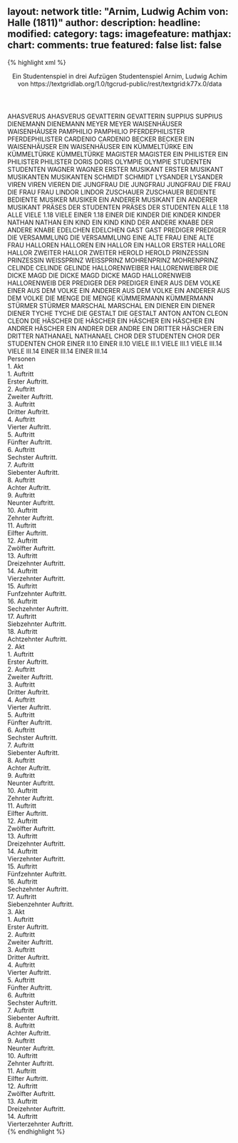 layout: network
title: "Arnim, Ludwig Achim von: Halle (1811)"
author:
description:
headline:
modified:
category:
tags:
imagefeature:
mathjax:
chart:
comments: true
featured: false
list: false
---
{% highlight xml %}
<?xml-model href="https://raw.githubusercontent.com/DLiNa/project/master/rules/lina.rnc"?><?xml-model href="https://raw.githubusercontent.com/DLiNa/project/master/rules/lina.sch"?>
<play xmlns="http://lina.digital">
  <header>
    <title>Halle</title>
    <subtitle>Ein Studentenspiel in drei Aufzügen</subtitle>
    <genretitle>Studentenspiel</genretitle>
    <author>Arnim, Ludwig Achim von</author>
    <date type="print" when="1811"/>
    <date type="premiere"/>
    <date type="written"/>
    <source>https://textgridlab.org/1.0/tgcrud-public/rest/textgrid:k77x.0/data</source>
  </header>
  <personae>
    <character>
      <name>AHASVERUS</name>
      <alias xml:id="ahasverus">
        <name>AHASVERUS</name>
      </alias>
    </character>
    <character>
      <name>GEVATTERIN</name>
      <alias xml:id="gevatterin">
        <name>GEVATTERIN</name>
      </alias>
    </character>
    <character>
      <name>SUPPIUS</name>
      <alias xml:id="suppius">
        <name>SUPPIUS</name>
      </alias>
    </character>
    <character>
      <name>DIENEMANN</name>
      <alias xml:id="dienemann">
        <name>DIENEMANN</name>
      </alias>
    </character>
    <character>
      <name>MEYER</name>
      <alias xml:id="meyer">
        <name>MEYER</name>
      </alias>
    </character>
    <character>
      <name>WAISENHÄUSER</name>
      <alias xml:id="waisenhäuser">
        <name>WAISENHÄUSER</name>
      </alias>
    </character>
    <character>
      <name>PAMPHILIO</name>
      <alias xml:id="pamphilio">
        <name>PAMPHILIO</name>
      </alias>
    </character>
    <character>
      <name>PFERDEPHILISTER</name>
      <alias xml:id="pferdephilister">
        <name>PFERDEPHILISTER</name>
      </alias>
    </character>
    <character>
      <name>CARDENIO</name>
      <alias xml:id="cardenio">
        <name>CARDENIO</name>
      </alias>
    </character>
    <character>
      <name>BECKER</name>
      <alias xml:id="becker">
        <name>BECKER</name>
      </alias>
    </character>
    <character>
      <name>EIN WAISENHÄUSER</name>
      <alias xml:id="ein_waisenhäuser">
        <name>EIN WAISENHÄUSER</name>
      </alias>
    </character>
    <character>
      <name>EIN KÜMMELTÜRKE</name>
      <alias xml:id="ein_kümmeltürke">
        <name>EIN KÜMMELTÜRKE</name>
      </alias>
      <alias xml:id="kümmeltürke">
        <name>KÜMMELTÜRKE</name>
      </alias>
    </character>
    <character>
      <name>MAGISTER</name>
      <alias xml:id="magister">
        <name>MAGISTER</name>
      </alias>
    </character>
    <character>
      <name>EIN PHILISTER</name>
      <alias xml:id="ein_philister">
        <name>EIN PHILISTER</name>
      </alias>
      <alias xml:id="philister">
        <name>PHILISTER</name>
      </alias>
    </character>
    <character>
      <name>DORIS</name>
      <alias xml:id="doris">
        <name>DORIS</name>
      </alias>
    </character>
    <character>
      <name>OLYMPIE</name>
      <alias xml:id="olympie">
        <name>OLYMPIE</name>
      </alias>
    </character>
    <character>
      <name>STUDENTEN</name>
      <alias xml:id="studenten">
        <name>STUDENTEN</name>
      </alias>
    </character>
    <character>
      <name>WAGNER</name>
      <alias xml:id="wagner">
        <name>WAGNER</name>
      </alias>
    </character>
    <character>
      <name>ERSTER MUSIKANT</name>
      <alias xml:id="erster_musikant">
        <name>ERSTER MUSIKANT</name>
      </alias>
    </character>
    <character>
      <name>MUSIKANTEN</name>
      <alias xml:id="musikanten">
        <name>MUSIKANTEN</name>
      </alias>
    </character>
    <character>
      <name>SCHMIDT</name>
      <alias xml:id="schmidt">
        <name>SCHMIDT</name>
      </alias>
    </character>
    <character>
      <name>LYSANDER</name>
      <alias xml:id="lysander">
        <name>LYSANDER</name>
      </alias>
    </character>
    <character>
      <name>VIREN</name>
      <alias xml:id="viren">
        <name>VIREN</name>
      </alias>
      <alias xml:id="vieren">
        <name>VIEREN</name>
      </alias>
    </character>
    <character>
      <name>DIE JUNGFRAU</name>
      <alias xml:id="die_jungfrau">
        <name>DIE JUNGFRAU</name>
      </alias>
      <alias xml:id="jungfrau">
        <name>JUNGFRAU</name>
      </alias>
    </character>
    <character>
      <name>DIE FRAU</name>
      <alias xml:id="die_frau">
        <name>DIE FRAU</name>
      </alias>
      <alias xml:id="frau">
        <name>FRAU</name>
      </alias>
    </character>
    <character>
      <name>LINDOR</name>
      <alias xml:id="lindor">
        <name>LINDOR</name>
      </alias>
    </character>
    <character>
      <name>ZUSCHAUER</name>
      <alias xml:id="zuschauer">
        <name>ZUSCHAUER</name>
      </alias>
    </character>
    <character>
      <name>BEDIENTE</name>
      <alias xml:id="bediente">
        <name>BEDIENTE</name>
      </alias>
    </character>
    <character>
      <name>MUSIKER</name>
      <alias xml:id="musiker">
        <name>MUSIKER</name>
      </alias>
    </character>
    <character>
      <name>EIN ANDERER MUSIKANT</name>
      <alias xml:id="ein_anderer_musikant">
        <name>EIN ANDERER MUSIKANT</name>
      </alias>
    </character>
    <character>
      <name>PRÄSES DER STUDENTEN</name>
      <alias xml:id="präses_der_studenten">
        <name>PRÄSES DER STUDENTEN</name>
      </alias>
    </character>
    <character>
      <name>ALLE 1.18</name>
      <alias xml:id="alle_1.18">
        <name>ALLE</name>
      </alias>
    </character>
    <character>
      <name>VIELE 1.18</name>
      <alias xml:id="viele_1.18">
        <name>VIELE</name>
      </alias>
    </character>
    <character>
      <name>EINER 1.18</name>
      <alias xml:id="einer_1.18">
        <name>EINER</name>
      </alias>
    </character>
    <character>
      <name>DIE KINDER</name>
      <alias xml:id="die_kinder">
        <name>DIE KINDER</name>
      </alias>
      <alias xml:id="kinder">
        <name>KINDER</name>
      </alias>
    </character>
    <character>
      <name>NATHAN</name>
      <alias xml:id="nathan">
        <name>NATHAN</name>
      </alias>
    </character>
    <character>
      <name>EIN KIND</name>
      <alias xml:id="ein_kind">
        <name>EIN KIND</name>
      </alias>
      <alias xml:id="kind">
        <name>KIND</name>
      </alias>
    </character>
    <character>
      <name>DER ANDERE KNABE</name>
      <alias xml:id="der_andere_knabe">
        <name>DER ANDERE KNABE</name>
      </alias>
    </character>
    <character>
      <name>EDELCHEN</name>
      <alias xml:id="edelchen">
        <name>EDELCHEN</name>
      </alias>
    </character>
    <character>
      <name>GAST</name>
      <alias xml:id="gast">
        <name>GAST</name>
      </alias>
    </character>
    <character>
      <name>PREDIGER</name>
      <alias xml:id="prediger">
        <name>PREDIGER</name>
      </alias>
    </character>
    <character>
      <name>DIE VERSAMMLUNG</name>
      <alias xml:id="die_versammlung">
        <name>DIE VERSAMMLUNG</name>
      </alias>
    </character>
    <character>
      <name>EINE ALTE FRAU</name>
      <alias xml:id="eine_alte_frau">
        <name>EINE ALTE FRAU</name>
      </alias>
    </character>
    <character>
      <name>HALLOREN</name>
      <alias xml:id="halloren">
        <name>HALLOREN</name>
      </alias>
    </character>
    <character>
      <name>EIN HALLOR</name>
      <alias xml:id="ein_hallor">
        <name>EIN HALLOR</name>
      </alias>
      <alias xml:id="erster">
        <name>ERSTER</name>
      </alias>
      <alias xml:id="hallore">
        <name>HALLORE</name>
      </alias>
      <alias xml:id="hallor">
        <name>HALLOR</name>
      </alias>
    </character>
    <character>
      <name>ZWEITER HALLOR</name>
      <alias xml:id="zweiter">
        <name>ZWEITER</name>
      </alias>
    </character>
    <character>
      <name>HEROLD</name>
      <alias xml:id="herold">
        <name>HEROLD</name>
      </alias>
    </character>
    <character>
      <name>PRINZESSIN</name>
      <alias xml:id="prinzessin">
        <name>PRINZESSIN</name>
      </alias>
    </character>
    <character>
      <name>WEISSPRINZ</name>
      <alias xml:id="weissprinz">
        <name>WEISSPRINZ</name>
      </alias>
    </character>
    <character>
      <name>MOHRENPRINZ</name>
      <alias xml:id="mohrenprinz">
        <name>MOHRENPRINZ</name>
      </alias>
    </character>
    <character>
      <name>CELINDE</name>
      <alias xml:id="celinde">
        <name>CELINDE</name>
      </alias>
      <alias xml:id="gelinde">
        <name>GELINDE</name>
      </alias>
    </character>
    <character>
      <name>HALLORENWEIBER</name>
      <alias xml:id="hallorenweiber">
        <name>HALLORENWEIBER</name>
      </alias>
    </character>
    <character>
      <name>DIE DICKE MAGD</name>
      <alias xml:id="die_dicke_magd">
        <name>DIE DICKE MAGD</name>
      </alias>
      <alias xml:id="dicke_magd">
        <name>DICKE MAGD</name>
      </alias>
    </character>
    <character>
      <name>HALLORENWEIB</name>
      <alias xml:id="hallorenweib">
        <name>HALLORENWEIB</name>
      </alias>
    </character>
    <character>
      <name>DER PREDIGER</name>
      <alias xml:id="der_prediger">
        <name>DER PREDIGER</name>
      </alias>
    </character>
    <character>
      <name>EINER AUS DEM VOLKE</name>
      <alias xml:id="einer_aus_dem_volke">
        <name>EINER AUS DEM VOLKE</name>
      </alias>
    </character>
    <character>
      <name>EIN ANDERER AUS DEM VOLKE</name>
      <alias xml:id="ein_anderer_aus_dem_volke">
        <name>EIN ANDERER AUS DEM VOLKE</name>
      </alias>
    </character>
    <character>
      <name>DIE MENGE</name>
      <alias xml:id="die_menge">
        <name>DIE MENGE</name>
      </alias>
    </character>
    <character>
      <name>KÜMMERMANN</name>
      <alias xml:id="kümmermann">
        <name>KÜMMERMANN</name>
      </alias>
    </character>
    <character>
      <name>STÜRMER</name>
      <alias xml:id="stürmer">
        <name>STÜRMER</name>
      </alias>
    </character>
    <character>
      <name>MARSCHAL</name>
      <alias xml:id="marschal">
        <name>MARSCHAL</name>
      </alias>
    </character>
    <character>
      <name>EIN DIENER</name>
      <alias xml:id="ein_diener">
        <name>EIN DIENER</name>
      </alias>
      <alias xml:id="diener">
        <name>DIENER</name>
      </alias>
    </character>
    <character>
      <name>TYCHE</name>
      <alias xml:id="tyche">
        <name>TYCHE</name>
      </alias>
    </character>
    <character>
      <name>DIE GESTALT</name>
      <alias xml:id="die_gestalt">
        <name>DIE GESTALT</name>
      </alias>
    </character>
    <character>
      <name>ANTON</name>
      <alias xml:id="anton">
        <name>ANTON</name>
      </alias>
    </character>
    <character>
      <name>CLEON</name>
      <alias xml:id="cleon">
        <name>CLEON</name>
      </alias>
    </character>
    <character>
      <name>DIE HÄSCHER</name>
      <alias xml:id="die_häscher">
        <name>DIE HÄSCHER</name>
      </alias>
    </character>
    <character>
      <name>EIN HÄSCHER</name>
      <alias xml:id="ein_häscher">
        <name>EIN HÄSCHER</name>
      </alias>
    </character>
    <character>
      <name>EIN ANDRER HÄSCHER</name>
      <alias xml:id="ein_andrer">
        <name>EIN ANDRER</name>
      </alias>
      <alias xml:id="der_andre">
        <name>DER ANDRE</name>
      </alias>
    </character>
    <character>
      <name>EIN DRITTER HÄSCHER</name>
      <alias xml:id="ein_dritter">
        <name>EIN DRITTER</name>
      </alias>
    </character>
    <character>
      <name>NATHANAEL</name>
      <alias xml:id="nathanael">
        <name>NATHANAEL</name>
      </alias>
    </character>
    <character>
      <name>CHOR DER STUDENTEN</name>
      <alias xml:id="chor_der_studenten">
        <name>CHOR DER STUDENTEN</name>
      </alias>
      <alias xml:id="chor">
        <name>CHOR</name>
      </alias>
    </character>
  	<character>
  		<name>EINER II.10</name>
  		<alias xml:id="einer_ii10">
  			<name>EINER II.10</name>
  		</alias>
  	</character>
  	<character>
  		<name>VIELE III.1</name>
  		<alias xml:id="viele_iii1">
  			<name>VIELE III.1</name>
  		</alias>
  	</character>
  	<character>
  		<name>VIELE III.14</name>
  		<alias xml:id="viele_iii14">
  			<name>VIELE III.14</name>
  		</alias>
  	</character>
  	<character>
  		<name>EINER III.14</name>
  		<alias xml:id="einer_iii14">
  			<name>EINER III.14</name>
  		</alias>
  	</character>
  </personae>
  <text>
    <div>
      <head>Personen</head>
    </div>
    <div>
      <head>1. Akt</head>
      <div>
        <head>1. Auftritt</head>
        <div>
          <head>Erster Auftritt.</head>
          <sp who="#ahasverus">
            <amount n="4" unit="speech_acts"/>
            <amount n="98" unit="words"/>
            <amount n="2" unit="lines"/>
            <amount n="555" unit="chars"/>
          </sp>
          <sp who="#gevatterin">
            <amount n="3" unit="speech_acts"/>
            <amount n="41" unit="words"/>
            <amount n="2" unit="lines"/>
            <amount n="226" unit="chars"/>
          </sp>
          <sp who="#suppius">
            <amount n="3" unit="speech_acts"/>
            <amount n="46" unit="words"/>
            <amount n="2" unit="lines"/>
            <amount n="294" unit="chars"/>
          </sp>
          <sp who="#dienemann">
            <amount n="5" unit="speech_acts"/>
            <amount n="137" unit="words"/>
            <amount n="3" unit="lines"/>
            <amount n="757" unit="chars"/>
          </sp>
          <sp who="#meyer">
            <amount n="3" unit="speech_acts"/>
            <amount n="62" unit="words"/>
            <amount n="2" unit="lines"/>
            <amount n="343" unit="chars"/>
          </sp>
          <sp who="#waisenhäuser">
            <amount n="1" unit="speech_acts"/>
            <amount n="24" unit="words"/>
            <amount n="132" unit="chars"/>
          </sp>
          <sp who="#pamphilio">
            <amount n="2" unit="speech_acts"/>
            <amount n="54" unit="words"/>
            <amount n="1" unit="lines"/>
            <amount n="315" unit="chars"/>
          </sp>
        </div>
      </div>
      <div>
        <head>2. Auftritt</head>
        <div>
          <head>Zweiter Auftritt.</head>
          <sp who="#pferdephilister">
            <amount n="2" unit="speech_acts"/>
            <amount n="45" unit="words"/>
            <amount n="1" unit="lines"/>
            <amount n="234" unit="chars"/>
          </sp>
          <sp who="#cardenio">
            <amount n="24" unit="speech_acts"/>
            <amount n="1416" unit="words"/>
            <amount n="29" unit="lines"/>
            <amount n="7781" unit="chars"/>
          </sp>
          <sp who="#dienemann">
            <amount n="7" unit="speech_acts"/>
            <amount n="384" unit="words"/>
            <amount n="1" unit="lines"/>
            <amount n="2059" unit="chars"/>
          </sp>
          <sp who="#meyer">
            <amount n="3" unit="speech_acts"/>
            <amount n="83" unit="words"/>
            <amount n="2" unit="lines"/>
            <amount n="413" unit="chars"/>
          </sp>
          <sp who="#gevatterin">
            <amount n="5" unit="speech_acts"/>
            <amount n="101" unit="words"/>
            <amount n="3" unit="lines"/>
            <amount n="555" unit="chars"/>
          </sp>
          <sp who="#suppius">
            <amount n="4" unit="speech_acts"/>
            <amount n="61" unit="words"/>
            <amount n="3" unit="lines"/>
            <amount n="338" unit="chars"/>
          </sp>
          <sp who="#becker">
            <amount n="2" unit="speech_acts"/>
            <amount n="44" unit="words"/>
            <amount n="1" unit="lines"/>
            <amount n="245" unit="chars"/>
          </sp>
          <sp who="#ein_waisenhäuser">
            <amount n="1" unit="speech_acts"/>
            <amount n="15" unit="words"/>
            <amount n="1" unit="lines"/>
            <amount n="85" unit="chars"/>
          </sp>
          <sp who="#waisenhäuser">
            <amount n="2" unit="speech_acts"/>
            <amount n="151" unit="words"/>
            <amount n="858" unit="chars"/>
          </sp>
          <sp who="#ein_kümmeltürke">
            <amount n="1" unit="speech_acts"/>
            <amount n="93" unit="words"/>
            <amount n="502" unit="chars"/>
          </sp>
          <sp who="#kümmeltürke">
            <amount n="2" unit="speech_acts"/>
            <amount n="52" unit="words"/>
            <amount n="276" unit="chars"/>
          </sp>
          <sp who="#magister">
            <amount n="4" unit="speech_acts"/>
            <amount n="113" unit="words"/>
            <amount n="2" unit="lines"/>
            <amount n="593" unit="chars"/>
          </sp>
          <sp who="#ein_philister">
            <amount n="1" unit="speech_acts"/>
            <amount n="16" unit="words"/>
            <amount n="1" unit="lines"/>
            <amount n="83" unit="chars"/>
          </sp>
          <sp who="#philister">
            <amount n="1" unit="speech_acts"/>
            <amount n="5" unit="words"/>
            <amount n="1" unit="lines"/>
            <amount n="24" unit="chars"/>
          </sp>
        </div>
      </div>
      <div>
        <head>3. Auftritt</head>
        <div>
          <head>Dritter Auftritt.</head>
          <sp who="#doris">
            <amount n="6" unit="speech_acts"/>
            <amount n="139" unit="words"/>
            <amount n="3" unit="lines"/>
            <amount n="713" unit="chars"/>
          </sp>
          <sp who="#olympie">
            <amount n="11" unit="speech_acts"/>
            <amount n="189" unit="words"/>
            <amount n="6" unit="lines"/>
            <amount n="1011" unit="chars"/>
          </sp>
          <sp who="#cardenio">
            <amount n="10" unit="speech_acts"/>
            <amount n="256" unit="words"/>
            <amount n="5" unit="lines"/>
            <amount n="1382" unit="chars"/>
          </sp>
          <sp who="#gevatterin">
            <amount n="1" unit="speech_acts"/>
            <amount n="34" unit="words"/>
            <amount n="165" unit="chars"/>
          </sp>
        </div>
      </div>
      <div>
        <head>4. Auftritt</head>
        <div>
          <head>Vierter Auftritt.</head>
          <sp who="#cardenio">
            <amount n="7" unit="speech_acts"/>
            <amount n="187" unit="words"/>
            <amount n="3" unit="lines"/>
            <amount n="974" unit="chars"/>
          </sp>
          <sp who="#studenten">
            <amount n="2" unit="speech_acts"/>
            <amount n="15" unit="words"/>
            <amount n="2" unit="lines"/>
            <amount n="94" unit="chars"/>
          </sp>
          <sp who="#wagner">
            <amount n="6" unit="speech_acts"/>
            <amount n="159" unit="words"/>
            <amount n="896" unit="chars"/>
          </sp>
          <sp who="#dienemann">
            <amount n="2" unit="speech_acts"/>
            <amount n="27" unit="words"/>
            <amount n="1" unit="lines"/>
            <amount n="148" unit="chars"/>
          </sp>
        </div>
      </div>
      <div>
        <head>5. Auftritt</head>
        <div>
          <head>Fünfter Auftritt.</head>
          <sp who="#gevatterin">
            <amount n="2" unit="speech_acts"/>
            <amount n="136" unit="words"/>
            <amount n="683" unit="chars"/>
          </sp>
          <sp who="#dienemann">
            <amount n="4" unit="speech_acts"/>
            <amount n="192" unit="words"/>
            <amount n="1112" unit="chars"/>
          </sp>
          <sp who="#erster_musikant">
            <amount n="7" unit="speech_acts"/>
            <amount n="238" unit="words"/>
            <amount n="3" unit="lines"/>
            <amount n="1291" unit="chars"/>
          </sp>
          <sp who="#musikanten #erster_musikant">
            <amount n="3" unit="speech_acts"/>
            <amount n="40" unit="words"/>
            <amount n="1" unit="lines"/>
            <amount n="234" unit="chars"/>
          </sp>
          <sp who="#suppius">
            <amount n="8" unit="speech_acts"/>
            <amount n="260" unit="words"/>
            <amount n="3" unit="lines"/>
            <amount n="1439" unit="chars"/>
          </sp>
          <sp who="#meyer">
            <amount n="6" unit="speech_acts"/>
            <amount n="251" unit="words"/>
            <amount n="3" unit="lines"/>
            <amount n="1518" unit="chars"/>
          </sp>
          <sp who="#schmidt">
            <amount n="2" unit="speech_acts"/>
            <amount n="75" unit="words"/>
            <amount n="1" unit="lines"/>
            <amount n="413" unit="chars"/>
          </sp>
          <sp who="#cardenio">
            <amount n="5" unit="speech_acts"/>
            <amount n="269" unit="words"/>
            <amount n="1" unit="lines"/>
            <amount n="1469" unit="chars"/>
          </sp>
          <sp who="#becker">
            <amount n="2" unit="speech_acts"/>
            <amount n="143" unit="words"/>
            <amount n="748" unit="chars"/>
          </sp>
          <sp who="#pamphilio">
            <amount n="1" unit="speech_acts"/>
            <amount n="18" unit="words"/>
            <amount n="1" unit="lines"/>
            <amount n="99" unit="chars"/>
          </sp>
        </div>
      </div>
      <div>
        <head>6. Auftritt</head>
        <div>
          <head>Sechster Auftritt.</head>
          <sp who="#doris">
            <amount n="12" unit="speech_acts"/>
            <amount n="174" unit="words"/>
            <amount n="9" unit="lines"/>
            <amount n="888" unit="chars"/>
          </sp>
          <sp who="#gevatterin">
            <amount n="3" unit="speech_acts"/>
            <amount n="101" unit="words"/>
            <amount n="535" unit="chars"/>
          </sp>
          <sp who="#lysander">
            <amount n="10" unit="speech_acts"/>
            <amount n="243" unit="words"/>
            <amount n="6" unit="lines"/>
            <amount n="1295" unit="chars"/>
          </sp>
        </div>
      </div>
      <div>
        <head>7. Auftritt</head>
        <div>
          <head>Siebenter Auftritt.</head>
          <sp who="#viren">
            <amount n="9" unit="speech_acts"/>
            <amount n="511" unit="words"/>
            <amount n="2" unit="lines"/>
            <amount n="2798" unit="chars"/>
          </sp>
          <sp who="#olympie">
            <amount n="10" unit="speech_acts"/>
            <amount n="886" unit="words"/>
            <amount n="19" unit="lines"/>
            <amount n="4736" unit="chars"/>
          </sp>
          <sp who="#vieren">
            <amount n="1" unit="speech_acts"/>
            <amount n="41" unit="words"/>
            <amount n="225" unit="chars"/>
          </sp>
        </div>
      </div>
      <div>
        <head>8. Auftritt</head>
        <div>
          <head>Achter Auftritt.</head>
          <sp who="#doris">
            <amount n="3" unit="speech_acts"/>
            <amount n="29" unit="words"/>
            <amount n="3" unit="lines"/>
            <amount n="137" unit="chars"/>
          </sp>
          <sp who="#lysander">
            <amount n="3" unit="speech_acts"/>
            <amount n="28" unit="words"/>
            <amount n="3" unit="lines"/>
            <amount n="152" unit="chars"/>
          </sp>
        </div>
      </div>
      <div>
        <head>9. Auftritt</head>
        <div>
          <head>Neunter Auftritt.</head>
          <sp who="#olympie">
            <amount n="5" unit="speech_acts"/>
            <amount n="232" unit="words"/>
            <amount n="38" unit="lines"/>
            <amount n="1252" unit="chars"/>
          </sp>
          <sp who="#erster_musikant">
            <amount n="2" unit="speech_acts"/>
            <amount n="27" unit="words"/>
            <amount n="2" unit="lines"/>
            <amount n="138" unit="chars"/>
          </sp>
          <sp who="#pamphilio">
            <amount n="6" unit="speech_acts"/>
            <amount n="230" unit="words"/>
            <amount n="3" unit="lines"/>
            <amount n="1261" unit="chars"/>
          </sp>
          <sp who="#cardenio">
            <amount n="6" unit="speech_acts"/>
            <amount n="391" unit="words"/>
            <amount n="19" unit="lines"/>
            <amount n="2199" unit="chars"/>
          </sp>
          <sp who="#die_jungfrau">
            <amount n="1" unit="speech_acts"/>
            <amount n="64" unit="words"/>
            <amount n="12" unit="lines"/>
            <amount n="342" unit="chars"/>
          </sp>
          <sp who="#die_frau">
            <amount n="1" unit="speech_acts"/>
            <amount n="68" unit="words"/>
            <amount n="12" unit="lines"/>
            <amount n="372" unit="chars"/>
          </sp>
          <sp who="#jungfrau">
            <amount n="9" unit="speech_acts"/>
            <amount n="157" unit="words"/>
            <amount n="27" unit="lines"/>
            <amount n="800" unit="chars"/>
          </sp>
          <sp who="#frau">
            <amount n="8" unit="speech_acts"/>
            <amount n="237" unit="words"/>
            <amount n="40" unit="lines"/>
            <amount n="1200" unit="chars"/>
          </sp>
          <sp who="#jungfrau #frau">
            <amount n="2" unit="speech_acts"/>
            <amount n="41" unit="words"/>
            <amount n="8" unit="lines"/>
            <amount n="222" unit="chars"/>
          </sp>
          <sp who="#lindor">
            <amount n="6" unit="speech_acts"/>
            <amount n="152" unit="words"/>
            <amount n="27" unit="lines"/>
            <amount n="780" unit="chars"/>
          </sp>
          <sp who="#zuschauer">
            <amount n="1" unit="speech_acts"/>
            <amount n="72" unit="words"/>
            <amount n="409" unit="chars"/>
          </sp>
        </div>
      </div>
      <div>
        <head>10. Auftritt</head>
        <div>
          <head>Zehnter Auftritt.</head>
          <sp who="#doris">
            <amount n="7" unit="speech_acts"/>
            <amount n="223" unit="words"/>
            <amount n="1" unit="lines"/>
            <amount n="1217" unit="chars"/>
          </sp>
          <sp who="#lysander">
            <amount n="6" unit="speech_acts"/>
            <amount n="128" unit="words"/>
            <amount n="4" unit="lines"/>
            <amount n="682" unit="chars"/>
          </sp>
        </div>
      </div>
      <div>
        <head>11. Auftritt</head>
        <div>
          <head>Eilfter Auftritt.</head>
          <sp who="#lysander">
            <amount n="2" unit="speech_acts"/>
            <amount n="443" unit="words"/>
            <amount n="2404" unit="chars"/>
          </sp>
          <sp who="#olympie">
            <amount n="1" unit="speech_acts"/>
            <amount n="8" unit="words"/>
            <amount n="1" unit="lines"/>
            <amount n="43" unit="chars"/>
          </sp>
        </div>
      </div>
      <div>
        <head>12. Auftritt</head>
        <div>
          <head>Zwölfter Auftritt.</head>
          <sp who="#doris">
            <amount n="7" unit="speech_acts"/>
            <amount n="101" unit="words"/>
            <amount n="4" unit="lines"/>
            <amount n="538" unit="chars"/>
          </sp>
          <sp who="#olympie">
            <amount n="6" unit="speech_acts"/>
            <amount n="173" unit="words"/>
            <amount n="3" unit="lines"/>
            <amount n="921" unit="chars"/>
          </sp>
        </div>
      </div>
      <div>
        <head>13. Auftritt</head>
        <div>
          <head>Dreizehnter Auftritt.</head>
          <sp who="#olympie">
            <amount n="2" unit="speech_acts"/>
            <amount n="412" unit="words"/>
            <amount n="1" unit="lines"/>
            <amount n="2149" unit="chars"/>
          </sp>
          <sp who="#lysander">
            <amount n="1" unit="speech_acts"/>
            <amount n="1" unit="words"/>
            <amount n="1" unit="lines"/>
            <amount n="9" unit="chars"/>
          </sp>
        </div>
      </div>
      <div>
        <head>14. Auftritt</head>
        <div>
          <head>Vierzehnter Auftritt.</head>
          <sp who="#cardenio">
            <amount n="1" unit="speech_acts"/>
            <amount n="160" unit="words"/>
            <amount n="813" unit="chars"/>
          </sp>
        </div>
      </div>
      <div>
        <head>15. Auftritt</head>
        <div>
          <head>Funfzehnter Auftritt.</head>
          <sp who="#doris">
            <amount n="3" unit="speech_acts"/>
            <amount n="146" unit="words"/>
            <amount n="1" unit="lines"/>
            <amount n="735" unit="chars"/>
          </sp>
          <sp who="#cardenio">
            <amount n="7" unit="speech_acts"/>
            <amount n="185" unit="words"/>
            <amount n="2" unit="lines"/>
            <amount n="976" unit="chars"/>
          </sp>
          <sp who="#viren">
            <amount n="8" unit="speech_acts"/>
            <amount n="168" unit="words"/>
            <amount n="6" unit="lines"/>
            <amount n="963" unit="chars"/>
          </sp>
          <sp who="#olympie">
            <amount n="4" unit="speech_acts"/>
            <amount n="85" unit="words"/>
            <amount n="3" unit="lines"/>
            <amount n="467" unit="chars"/>
          </sp>
          <sp who="#bediente">
            <amount n="1" unit="speech_acts"/>
            <amount n="6" unit="words"/>
            <amount n="1" unit="lines"/>
            <amount n="30" unit="chars"/>
          </sp>
          <sp who="#pamphilio">
            <amount n="4" unit="speech_acts"/>
            <amount n="55" unit="words"/>
            <amount n="3" unit="lines"/>
            <amount n="316" unit="chars"/>
          </sp>
          <sp who="#musiker">
            <amount n="1" unit="speech_acts"/>
            <amount n="13" unit="words"/>
            <amount n="1" unit="lines"/>
            <amount n="67" unit="chars"/>
          </sp>
          <sp who="#erster_musikant">
            <amount n="4" unit="speech_acts"/>
            <amount n="164" unit="words"/>
            <amount n="834" unit="chars"/>
          </sp>
          <sp who="#ein_anderer_musikant">
            <amount n="1" unit="speech_acts"/>
            <amount n="46" unit="words"/>
            <amount n="236" unit="chars"/>
          </sp>
        </div>
      </div>
      <div>
        <head>16. Auftritt</head>
        <div>
          <head>Sechzehnter Auftritt.</head>
          <sp who="#cardenio">
            <amount n="5" unit="speech_acts"/>
            <amount n="208" unit="words"/>
            <amount n="1" unit="lines"/>
            <amount n="1100" unit="chars"/>
          </sp>
          <sp who="#viren">
            <amount n="4" unit="speech_acts"/>
            <amount n="134" unit="words"/>
            <amount n="1" unit="lines"/>
            <amount n="741" unit="chars"/>
          </sp>
          <sp who="#olympie">
            <amount n="3" unit="speech_acts"/>
            <amount n="79" unit="words"/>
            <amount n="2" unit="lines"/>
            <amount n="433" unit="chars"/>
          </sp>
        </div>
      </div>
      <div>
        <head>17. Auftritt</head>
        <div>
          <head>Siebzehnter Auftritt.</head>
          <sp who="#doris">
            <amount n="3" unit="speech_acts"/>
            <amount n="40" unit="words"/>
            <amount n="2" unit="lines"/>
            <amount n="207" unit="chars"/>
          </sp>
          <sp who="#viren">
            <amount n="3" unit="speech_acts"/>
            <amount n="66" unit="words"/>
            <amount n="2" unit="lines"/>
            <amount n="381" unit="chars"/>
          </sp>
          <sp who="#olympie">
            <amount n="2" unit="speech_acts"/>
            <amount n="73" unit="words"/>
            <amount n="377" unit="chars"/>
          </sp>
        </div>
      </div>
      <div>
        <head>18. Auftritt</head>
        <div>
          <head>Achtzehnter Auftritt.</head>
          <sp who="#präses_der_studenten">
            <amount n="1" unit="speech_acts"/>
            <amount n="30" unit="words"/>
            <amount n="6" unit="lines"/>
            <amount n="145" unit="chars"/>
          </sp>
          <sp who="#alle_1.18">
            <amount n="1" unit="speech_acts"/>
            <amount n="20" unit="words"/>
            <amount n="3" unit="lines"/>
            <amount n="93" unit="chars"/>
          </sp>
          <sp who="#cardenio">
            <amount n="3" unit="speech_acts"/>
            <amount n="70" unit="words"/>
            <amount n="10" unit="lines"/>
            <amount n="369" unit="chars"/>
          </sp>
          <sp who="#viele_1.18">
            <amount n="5" unit="speech_acts"/>
            <amount n="49" unit="words"/>
            <amount n="5" unit="lines"/>
            <amount n="253" unit="chars"/>
          </sp>
          <sp who="#becker">
            <amount n="2" unit="speech_acts"/>
            <amount n="64" unit="words"/>
            <amount n="349" unit="chars"/>
          </sp>
          <sp who="#suppius">
            <amount n="4" unit="speech_acts"/>
            <amount n="51" unit="words"/>
            <amount n="2" unit="lines"/>
            <amount n="261" unit="chars"/>
          </sp>
          <sp who="#dienemann">
            <amount n="1" unit="speech_acts"/>
            <amount n="9" unit="words"/>
            <amount n="1" unit="lines"/>
            <amount n="55" unit="chars"/>
          </sp>
          <sp who="#waisenhäuser">
            <amount n="1" unit="speech_acts"/>
            <amount n="17" unit="words"/>
            <amount n="1" unit="lines"/>
            <amount n="94" unit="chars"/>
          </sp>
          <sp who="#einer_1.18">
            <amount n="1" unit="speech_acts"/>
            <amount n="7" unit="words"/>
            <amount n="1" unit="lines"/>
            <amount n="25" unit="chars"/>
          </sp>
          <sp who="#ahasverus">
            <amount n="2" unit="speech_acts"/>
            <amount n="31" unit="words"/>
            <amount n="2" unit="lines"/>
            <amount n="165" unit="chars"/>
          </sp>
        </div>
      </div>
    </div>
    <div>
      <head>2. Akt</head>
      <div>
        <head>1. Auftritt</head>
        <div>
          <head>Erster Auftritt.</head>
          <sp who="#doris">
            <amount n="1" unit="speech_acts"/>
            <amount n="295" unit="words"/>
            <amount n="6" unit="lines"/>
            <amount n="1495" unit="chars"/>
          </sp>
        </div>
      </div>
      <div>
        <head>2. Auftritt</head>
        <div>
          <head>Zweiter Auftritt.</head>
          <sp who="#viren">
            <amount n="5" unit="speech_acts"/>
            <amount n="393" unit="words"/>
            <amount n="1" unit="lines"/>
            <amount n="2072" unit="chars"/>
          </sp>
          <sp who="#doris">
            <amount n="4" unit="speech_acts"/>
            <amount n="46" unit="words"/>
            <amount n="4" unit="lines"/>
            <amount n="215" unit="chars"/>
          </sp>
        </div>
      </div>
      <div>
        <head>3. Auftritt</head>
        <div>
          <head>Dritter Auftritt.</head>
          <sp who="#viren">
            <amount n="16" unit="speech_acts"/>
            <amount n="923" unit="words"/>
            <amount n="30" unit="lines"/>
            <amount n="4917" unit="chars"/>
          </sp>
          <sp who="#olympie">
            <amount n="15" unit="speech_acts"/>
            <amount n="516" unit="words"/>
            <amount n="10" unit="lines"/>
            <amount n="2785" unit="chars"/>
          </sp>
        </div>
      </div>
      <div>
        <head>4. Auftritt</head>
        <div>
          <head>Vierter Auftritt.</head>
          <sp who="#lysander">
            <amount n="19" unit="speech_acts"/>
            <amount n="893" unit="words"/>
            <amount n="4" unit="lines"/>
            <amount n="4919" unit="chars"/>
          </sp>
          <sp who="#olympie">
            <amount n="18" unit="speech_acts"/>
            <amount n="558" unit="words"/>
            <amount n="9" unit="lines"/>
            <amount n="3049" unit="chars"/>
          </sp>
          <sp who="#viren">
            <amount n="17" unit="speech_acts"/>
            <amount n="466" unit="words"/>
            <amount n="6" unit="lines"/>
            <amount n="2545" unit="chars"/>
          </sp>
        </div>
      </div>
      <div>
        <head>5. Auftritt</head>
        <div>
          <head>Fünfter Auftritt.</head>
          <sp who="#die_kinder">
            <amount n="2" unit="speech_acts"/>
            <amount n="39" unit="words"/>
            <amount n="1" unit="lines"/>
            <amount n="209" unit="chars"/>
          </sp>
          <sp who="#nathan">
            <amount n="5" unit="speech_acts"/>
            <amount n="94" unit="words"/>
            <amount n="3" unit="lines"/>
            <amount n="558" unit="chars"/>
          </sp>
          <sp who="#ein_kind">
            <amount n="1" unit="speech_acts"/>
            <amount n="3" unit="words"/>
            <amount n="1" unit="lines"/>
            <amount n="24" unit="chars"/>
          </sp>
          <sp who="#der_andere_knabe">
            <amount n="1" unit="speech_acts"/>
            <amount n="16" unit="words"/>
            <amount n="1" unit="lines"/>
            <amount n="99" unit="chars"/>
          </sp>
          <sp who="#der_andere_knabe">
            <amount n="1" unit="speech_acts"/>
            <amount n="14" unit="words"/>
            <amount n="1" unit="lines"/>
            <amount n="75" unit="chars"/>
          </sp>
        </div>
      </div>
      <div>
        <head>6. Auftritt</head>
        <div>
          <head>Sechster Auftritt.</head>
          <sp who="#lysander">
            <amount n="9" unit="speech_acts"/>
            <amount n="184" unit="words"/>
            <amount n="5" unit="lines"/>
            <amount n="965" unit="chars"/>
          </sp>
          <sp who="#nathan">
            <amount n="9" unit="speech_acts"/>
            <amount n="1085" unit="words"/>
            <amount n="2" unit="lines"/>
            <amount n="5727" unit="chars"/>
          </sp>
        </div>
      </div>
      <div>
        <head>7. Auftritt</head>
        <div>
          <head>Siebenter Auftritt.</head>
          <sp who="#pamphilio">
            <amount n="8" unit="speech_acts"/>
            <amount n="196" unit="words"/>
            <amount n="5" unit="lines"/>
            <amount n="1040" unit="chars"/>
          </sp>
          <sp who="#nathan">
            <amount n="8" unit="speech_acts"/>
            <amount n="316" unit="words"/>
            <amount n="3" unit="lines"/>
            <amount n="1729" unit="chars"/>
          </sp>
        </div>
      </div>
      <div>
        <head>8. Auftritt</head>
        <div>
          <head>Achter Auftritt.</head>
          <sp who="#cardenio">
            <amount n="5" unit="speech_acts"/>
            <amount n="580" unit="words"/>
            <amount n="1" unit="lines"/>
            <amount n="3223" unit="chars"/>
          </sp>
          <sp who="#nathan">
            <amount n="5" unit="speech_acts"/>
            <amount n="120" unit="words"/>
            <amount n="2" unit="lines"/>
            <amount n="608" unit="chars"/>
          </sp>
        </div>
      </div>
      <div>
        <head>9. Auftritt</head>
        <div>
          <head>Neunter Auftritt.</head>
          <sp who="#edelchen">
            <amount n="15" unit="speech_acts"/>
            <amount n="265" unit="words"/>
            <amount n="9" unit="lines"/>
            <amount n="1431" unit="chars"/>
          </sp>
          <sp who="#nathan">
            <amount n="12" unit="speech_acts"/>
            <amount n="234" unit="words"/>
            <amount n="6" unit="lines"/>
            <amount n="1290" unit="chars"/>
          </sp>
          <sp who="#lysander">
            <amount n="8" unit="speech_acts"/>
            <amount n="143" unit="words"/>
            <amount n="6" unit="lines"/>
            <amount n="815" unit="chars"/>
          </sp>
          <sp who="#ahasverus">
            <amount n="2" unit="speech_acts"/>
            <amount n="211" unit="words"/>
            <amount n="1201" unit="chars"/>
          </sp>
          <sp who="#kind">
            <amount n="1" unit="speech_acts"/>
            <amount n="7" unit="words"/>
            <amount n="1" unit="lines"/>
            <amount n="38" unit="chars"/>
          </sp>
          <sp who="#kinder">
            <amount n="3" unit="speech_acts"/>
            <amount n="7" unit="words"/>
            <amount n="3" unit="lines"/>
            <amount n="40" unit="chars"/>
          </sp>
        </div>
      </div>
      <div>
        <head>10. Auftritt</head>
        <div>
          <head>Zehnter Auftritt.</head>
          <sp who="#cardenio">
            <amount n="18" unit="speech_acts"/>
            <amount n="716" unit="words"/>
            <amount n="6" unit="lines"/>
            <amount n="3950" unit="chars"/>
          </sp>
          <sp who="#gast">
            <amount n="3" unit="speech_acts"/>
            <amount n="21" unit="words"/>
            <amount n="3" unit="lines"/>
            <amount n="121" unit="chars"/>
          </sp>
          <sp who="#pamphilio">
            <amount n="10" unit="speech_acts"/>
            <amount n="170" unit="words"/>
            <amount n="7" unit="lines"/>
            <amount n="976" unit="chars"/>
          </sp>
          <sp who="#einer_ii10">
            <amount n="1" unit="speech_acts"/>
            <amount n="13" unit="words"/>
            <amount n="1" unit="lines"/>
            <amount n="80" unit="chars"/>
          </sp>
          <sp who="#ahasverus">
            <amount n="7" unit="speech_acts"/>
            <amount n="148" unit="words"/>
            <amount n="4" unit="lines"/>
            <amount n="849" unit="chars"/>
          </sp>
          <sp who="#die_häscher #ein_häscher #ein_andrer #ein_dritter">
            <amount n="2" unit="speech_acts"/>
            <amount n="51" unit="words"/>
            <amount n="1" unit="lines"/>
            <amount n="307" unit="chars"/>
          </sp>
          <sp who="#gevatterin">
            <amount n="3" unit="speech_acts"/>
            <amount n="21" unit="words"/>
            <amount n="3" unit="lines"/>
            <amount n="120" unit="chars"/>
          </sp>
        </div>
      </div>
      <div>
        <head>11. Auftritt</head>
        <div>
          <head>Eilfter Auftritt.</head>
          <sp who="#prediger">
            <amount n="11" unit="speech_acts"/>
            <amount n="288" unit="words"/>
            <amount n="7" unit="lines"/>
            <amount n="1629" unit="chars"/>
          </sp>
          <sp who="#lysander">
            <amount n="8" unit="speech_acts"/>
            <amount n="245" unit="words"/>
            <amount n="4" unit="lines"/>
            <amount n="1330" unit="chars"/>
          </sp>
          <sp who="#olympie">
            <amount n="10" unit="speech_acts"/>
            <amount n="307" unit="words"/>
            <amount n="3" unit="lines"/>
            <amount n="1662" unit="chars"/>
          </sp>
          <sp who="#die_versammlung">
            <amount n="1" unit="speech_acts"/>
            <amount n="49" unit="words"/>
            <amount n="10" unit="lines"/>
            <amount n="270" unit="chars"/>
          </sp>
          <sp who="#eine_alte_frau">
            <amount n="3" unit="speech_acts"/>
            <amount n="66" unit="words"/>
            <amount n="1" unit="lines"/>
            <amount n="372" unit="chars"/>
          </sp>
          <sp who="#halloren">
            <amount n="1" unit="speech_acts"/>
            <amount n="55" unit="words"/>
            <amount n="10" unit="lines"/>
            <amount n="283" unit="chars"/>
          </sp>
          <sp who="#ein_hallor">
            <amount n="1" unit="speech_acts"/>
            <amount n="27" unit="words"/>
            <amount n="129" unit="chars"/>
          </sp>
          <sp who="#hallore">
            <amount n="1" unit="speech_acts"/>
            <amount n="6" unit="words"/>
            <amount n="1" unit="lines"/>
            <amount n="27" unit="chars"/>
          </sp>
          <sp who="#hallor">
            <amount n="1" unit="speech_acts"/>
            <amount n="7" unit="words"/>
            <amount n="1" unit="lines"/>
            <amount n="31" unit="chars"/>
          </sp>
          <sp who="#viren">
            <amount n="4" unit="speech_acts"/>
            <amount n="174" unit="words"/>
            <amount n="1015" unit="chars"/>
          </sp>
        </div>
      </div>
      <div>
        <head>12. Auftritt</head>
        <div>
          <head>Zwölfter Auftritt.</head>
          <sp who="#herold">
            <amount n="2" unit="speech_acts"/>
            <amount n="50" unit="words"/>
            <amount n="10" unit="lines"/>
            <amount n="284" unit="chars"/>
          </sp>
          <sp who="#olympie">
            <amount n="4" unit="speech_acts"/>
            <amount n="165" unit="words"/>
            <amount n="1" unit="lines"/>
            <amount n="908" unit="chars"/>
          </sp>
          <sp who="#viren">
            <amount n="2" unit="speech_acts"/>
            <amount n="86" unit="words"/>
            <amount n="6" unit="lines"/>
            <amount n="417" unit="chars"/>
          </sp>
          <sp who="#pamphilio">
            <amount n="2" unit="speech_acts"/>
            <amount n="28" unit="words"/>
            <amount n="2" unit="lines"/>
            <amount n="132" unit="chars"/>
          </sp>
          <sp who="#cardenio">
            <amount n="1" unit="speech_acts"/>
            <amount n="34" unit="words"/>
            <amount n="210" unit="chars"/>
          </sp>
          <sp who="#prinzessin">
            <amount n="14" unit="speech_acts"/>
            <amount n="371" unit="words"/>
            <amount n="63" unit="lines"/>
            <amount n="1938" unit="chars"/>
          </sp>
          <sp who="#weissprinz">
            <amount n="12" unit="speech_acts"/>
            <amount n="151" unit="words"/>
            <amount n="25" unit="lines"/>
            <amount n="786" unit="chars"/>
          </sp>
          <sp who="#mohrenprinz">
            <amount n="17" unit="speech_acts"/>
            <amount n="457" unit="words"/>
            <amount n="79" unit="lines"/>
            <amount n="2373" unit="chars"/>
          </sp>
          <sp who="#weissprinz #mohrenprinz">
            <amount n="1" unit="speech_acts"/>
            <amount n="10" unit="words"/>
            <amount n="2" unit="lines"/>
            <amount n="60" unit="chars"/>
          </sp>
          <sp who="#weissprinz #prinzessin">
            <amount n="2" unit="speech_acts"/>
            <amount n="67" unit="words"/>
            <amount n="13" unit="lines"/>
            <amount n="365" unit="chars"/>
          </sp>
          <sp who="#lysander">
            <amount n="2" unit="speech_acts"/>
            <amount n="130" unit="words"/>
            <amount n="746" unit="chars"/>
          </sp>
        </div>
      </div>
      <div>
        <head>13. Auftritt</head>
        <div>
          <head>Dreizehnter Auftritt.</head>
          <sp who="#viren">
            <amount n="6" unit="speech_acts"/>
            <amount n="336" unit="words"/>
            <amount n="32" unit="lines"/>
            <amount n="1816" unit="chars"/>
          </sp>
          <sp who="#celinde">
            <amount n="3" unit="speech_acts"/>
            <amount n="131" unit="words"/>
            <amount n="30" unit="lines"/>
            <amount n="655" unit="chars"/>
          </sp>
          <sp who="#hallorenweiber">
            <amount n="5" unit="speech_acts"/>
            <amount n="82" unit="words"/>
            <amount n="12" unit="lines"/>
            <amount n="416" unit="chars"/>
          </sp>
          <sp who="#die_dicke_magd">
            <amount n="1" unit="speech_acts"/>
            <amount n="19" unit="words"/>
            <amount n="4" unit="lines"/>
            <amount n="116" unit="chars"/>
          </sp>
        </div>
      </div>
      <div>
        <head>14. Auftritt</head>
        <div>
          <head>Vierzehnter Auftritt.</head>
          <sp who="#cardenio">
            <amount n="8" unit="speech_acts"/>
            <amount n="258" unit="words"/>
            <amount n="3" unit="lines"/>
            <amount n="1457" unit="chars"/>
          </sp>
          <sp who="#dicke_magd">
            <amount n="1" unit="speech_acts"/>
            <amount n="12" unit="words"/>
            <amount n="1" unit="lines"/>
            <amount n="57" unit="chars"/>
          </sp>
          <sp who="#celinde">
            <amount n="4" unit="speech_acts"/>
            <amount n="94" unit="words"/>
            <amount n="1" unit="lines"/>
            <amount n="492" unit="chars"/>
          </sp>
          <sp who="#viren">
            <amount n="2" unit="speech_acts"/>
            <amount n="44" unit="words"/>
            <amount n="1" unit="lines"/>
            <amount n="229" unit="chars"/>
          </sp>
          <sp who="#hallorenweib">
            <amount n="2" unit="speech_acts"/>
            <amount n="29" unit="words"/>
            <amount n="1" unit="lines"/>
            <amount n="164" unit="chars"/>
          </sp>
          <sp who="#ahasverus">
            <amount n="1" unit="speech_acts"/>
            <amount n="30" unit="words"/>
            <amount n="176" unit="chars"/>
          </sp>
        </div>
      </div>
      <div>
        <head>15. Auftritt</head>
        <div>
          <head>Fünfzehnter Auftritt.</head>
          <sp who="#celinde">
            <amount n="18" unit="speech_acts"/>
            <amount n="571" unit="words"/>
            <amount n="5" unit="lines"/>
            <amount n="2999" unit="chars"/>
          </sp>
          <sp who="#cardenio">
            <amount n="18" unit="speech_acts"/>
            <amount n="464" unit="words"/>
            <amount n="7" unit="lines"/>
            <amount n="2545" unit="chars"/>
          </sp>
        </div>
      </div>
      <div>
        <head>16. Auftritt</head>
        <div>
          <head>Sechzehnter Auftritt.</head>
          <sp who="#der_prediger">
            <amount n="1" unit="speech_acts"/>
            <amount n="123" unit="words"/>
            <amount n="701" unit="chars"/>
          </sp>
          <sp who="#celinde">
            <amount n="9" unit="speech_acts"/>
            <amount n="180" unit="words"/>
            <amount n="4" unit="lines"/>
            <amount n="978" unit="chars"/>
          </sp>
          <sp who="#cardenio">
            <amount n="9" unit="speech_acts"/>
            <amount n="339" unit="words"/>
            <amount n="2" unit="lines"/>
            <amount n="1852" unit="chars"/>
          </sp>
          <sp who="#prediger">
            <amount n="11" unit="speech_acts"/>
            <amount n="456" unit="words"/>
            <amount n="3" unit="lines"/>
            <amount n="2415" unit="chars"/>
          </sp>
        </div>
      </div>
      <div>
        <head>17. Auftritt</head>
        <div>
          <head>Siebenzehnter Auftritt.</head>
          <sp who="#celinde">
            <amount n="2" unit="speech_acts"/>
            <amount n="336" unit="words"/>
            <amount n="1712" unit="chars"/>
          </sp>
          <sp who="#cardenio">
            <amount n="1" unit="speech_acts"/>
            <amount n="2" unit="words"/>
            <amount n="1" unit="lines"/>
            <amount n="13" unit="chars"/>
          </sp>
        </div>
      </div>
    </div>
    <div>
      <head>3. Akt</head>
      <div>
        <head>1. Auftritt</head>
        <div>
          <head>Erster Auftritt.</head>
          <sp who="#halloren #ein_hallor #zweiter">
            <amount n="2" unit="speech_acts"/>
            <amount n="265" unit="words"/>
            <amount n="48" unit="lines"/>
            <amount n="1442" unit="chars"/>
          </sp>
          <sp who="#einer_aus_dem_volke">
            <amount n="1" unit="speech_acts"/>
            <amount n="4" unit="words"/>
            <amount n="1" unit="lines"/>
            <amount n="23" unit="chars"/>
          </sp>
          <sp who="#ein_anderer_aus_dem_volke">
            <amount n="1" unit="speech_acts"/>
            <amount n="19" unit="words"/>
            <amount n="1" unit="lines"/>
            <amount n="87" unit="chars"/>
          </sp>
          <sp who="#cardenio">
            <amount n="24" unit="speech_acts"/>
            <amount n="883" unit="words"/>
            <amount n="11" unit="lines"/>
            <amount n="4717" unit="chars"/>
          </sp>
          <sp who="#pamphilio">
            <amount n="3" unit="speech_acts"/>
            <amount n="38" unit="words"/>
            <amount n="2" unit="lines"/>
            <amount n="217" unit="chars"/>
          </sp>
          <sp who="#celinde">
            <amount n="12" unit="speech_acts"/>
            <amount n="621" unit="words"/>
            <amount n="5" unit="lines"/>
            <amount n="3233" unit="chars"/>
          </sp>
          <sp who="#doris">
            <amount n="16" unit="speech_acts"/>
            <amount n="641" unit="words"/>
            <amount n="8" unit="lines"/>
            <amount n="3262" unit="chars"/>
          </sp>
          <sp who="#die_menge">
            <amount n="1" unit="speech_acts"/>
            <amount n="8" unit="words"/>
            <amount n="1" unit="lines"/>
            <amount n="28" unit="chars"/>
          </sp>
          <sp who="#ein_hallor">
            <amount n="1" unit="speech_acts"/>
            <amount n="4" unit="words"/>
            <amount n="1" unit="lines"/>
            <amount n="25" unit="chars"/>
          </sp>
          <sp who="#zweiter">
            <amount n="1" unit="speech_acts"/>
            <amount n="22" unit="words"/>
            <amount n="107" unit="chars"/>
          </sp>
          <sp who="#erster">
            <amount n="1" unit="speech_acts"/>
            <amount n="21" unit="words"/>
            <amount n="120" unit="chars"/>
          </sp>
          <sp who="#olympie">
            <amount n="4" unit="speech_acts"/>
            <amount n="43" unit="words"/>
            <amount n="4" unit="lines"/>
            <amount n="233" unit="chars"/>
          </sp>
          <sp who="#lysander">
            <amount n="3" unit="speech_acts"/>
            <amount n="40" unit="words"/>
            <amount n="3" unit="lines"/>
            <amount n="227" unit="chars"/>
          </sp>
          <sp who="#viele_iii1">
            <amount n="1" unit="speech_acts"/>
            <amount n="16" unit="words"/>
            <amount n="1" unit="lines"/>
            <amount n="88" unit="chars"/>
          </sp>
          <sp who="#ahasverus">
            <amount n="4" unit="speech_acts"/>
            <amount n="84" unit="words"/>
            <amount n="1" unit="lines"/>
            <amount n="461" unit="chars"/>
          </sp>
        </div>
      </div>
      <div>
        <head>2. Auftritt</head>
        <div>
          <head>Zweiter Auftritt.</head>
          <sp who="#kümmermann">
            <amount n="16" unit="speech_acts"/>
            <amount n="342" unit="words"/>
            <amount n="10" unit="lines"/>
            <amount n="1866" unit="chars"/>
          </sp>
          <sp who="#stürmer">
            <amount n="14" unit="speech_acts"/>
            <amount n="978" unit="words"/>
            <amount n="3" unit="lines"/>
            <amount n="5444" unit="chars"/>
          </sp>
          <sp who="#cardenio">
            <amount n="9" unit="speech_acts"/>
            <amount n="529" unit="words"/>
            <amount n="3" unit="lines"/>
            <amount n="2876" unit="chars"/>
          </sp>
          <sp who="#marschal">
            <amount n="1" unit="speech_acts"/>
            <amount n="3" unit="words"/>
            <amount n="1" unit="lines"/>
            <amount n="19" unit="chars"/>
          </sp>
          <sp who="#kümmermann #stürmer #cardenio #marschal">
            <amount n="4" unit="speech_acts"/>
            <amount n="62" unit="words"/>
            <amount n="3" unit="lines"/>
            <amount n="336" unit="chars"/>
          </sp>
          <sp who="#kümmermann #stürmer #cardenio #marschal">
            <amount n="1" unit="speech_acts"/>
            <amount n="3" unit="words"/>
            <amount n="1" unit="lines"/>
            <amount n="16" unit="chars"/>
          </sp>
        </div>
      </div>
      <div>
        <head>3. Auftritt</head>
        <div>
          <head>Dritter Auftritt.</head>
          <sp who="#cardenio">
            <amount n="8" unit="speech_acts"/>
            <amount n="922" unit="words"/>
            <amount n="1" unit="lines"/>
            <amount n="5039" unit="chars"/>
          </sp>
          <sp who="#pamphilio">
            <amount n="6" unit="speech_acts"/>
            <amount n="237" unit="words"/>
            <amount n="1" unit="lines"/>
            <amount n="1282" unit="chars"/>
          </sp>
        </div>
      </div>
      <div>
        <head>4. Auftritt</head>
        <div>
          <head>Vierter Auftritt.</head>
          <sp who="#ahasverus">
            <amount n="19" unit="speech_acts"/>
            <amount n="389" unit="words"/>
            <amount n="12" unit="lines"/>
            <amount n="2116" unit="chars"/>
          </sp>
          <sp who="#cardenio">
            <amount n="21" unit="speech_acts"/>
            <amount n="2102" unit="words"/>
            <amount n="4" unit="lines"/>
            <amount n="11553" unit="chars"/>
          </sp>
          <sp who="#ein_diener">
            <amount n="1" unit="speech_acts"/>
            <amount n="9" unit="words"/>
            <amount n="1" unit="lines"/>
            <amount n="54" unit="chars"/>
          </sp>
          <sp who="#diener">
            <amount n="1" unit="speech_acts"/>
            <amount n="8" unit="words"/>
            <amount n="1" unit="lines"/>
            <amount n="40" unit="chars"/>
          </sp>
        </div>
      </div>
      <div>
        <head>5. Auftritt</head>
        <div>
          <head>Fünfter Auftritt.</head>
          <sp who="#celinde">
            <amount n="1" unit="speech_acts"/>
            <amount n="850" unit="words"/>
            <amount n="40" unit="lines"/>
            <amount n="4595" unit="chars"/>
          </sp>
        </div>
      </div>
      <div>
        <head>6. Auftritt</head>
        <div>
          <head>Sechster Auftritt.</head>
          <sp who="#tyche">
            <amount n="21" unit="speech_acts"/>
            <amount n="901" unit="words"/>
            <amount n="6" unit="lines"/>
            <amount n="4821" unit="chars"/>
          </sp>
          <sp who="#celinde">
            <amount n="20" unit="speech_acts"/>
            <amount n="468" unit="words"/>
            <amount n="12" unit="lines"/>
            <amount n="2517" unit="chars"/>
          </sp>
        </div>
      </div>
      <div>
        <head>7. Auftritt</head>
        <div>
          <head>Siebenter Auftritt.</head>
          <sp who="#olympie">
            <amount n="22" unit="speech_acts"/>
            <amount n="806" unit="words"/>
            <amount n="49" unit="lines"/>
            <amount n="4314" unit="chars"/>
          </sp>
          <sp who="#viren">
            <amount n="19" unit="speech_acts"/>
            <amount n="795" unit="words"/>
            <amount n="86" unit="lines"/>
            <amount n="4196" unit="chars"/>
          </sp>
          <sp who="#cardenio">
            <amount n="3" unit="speech_acts"/>
            <amount n="214" unit="words"/>
            <amount n="1112" unit="chars"/>
          </sp>
          <sp who="#die_gestalt">
            <amount n="1" unit="speech_acts"/>
            <amount n="9" unit="words"/>
            <amount n="1" unit="lines"/>
            <amount n="44" unit="chars"/>
          </sp>
          <sp who="#lysander">
            <amount n="9" unit="speech_acts"/>
            <amount n="166" unit="words"/>
            <amount n="5" unit="lines"/>
            <amount n="920" unit="chars"/>
          </sp>
          <sp who="#anton">
            <amount n="2" unit="speech_acts"/>
            <amount n="76" unit="words"/>
            <amount n="422" unit="chars"/>
          </sp>
        </div>
      </div>
      <div>
        <head>8. Auftritt</head>
        <div>
          <head>Achter Auftritt.</head>
          <sp who="#cardenio">
            <amount n="10" unit="speech_acts"/>
            <amount n="662" unit="words"/>
            <amount n="3" unit="lines"/>
            <amount n="3526" unit="chars"/>
          </sp>
          <sp who="#die_gestalt">
            <amount n="7" unit="speech_acts"/>
            <amount n="155" unit="words"/>
            <amount n="4" unit="lines"/>
            <amount n="835" unit="chars"/>
          </sp>
          <sp who="#tyche">
            <amount n="2" unit="speech_acts"/>
            <amount n="6" unit="words"/>
            <amount n="2" unit="lines"/>
            <amount n="30" unit="chars"/>
          </sp>
          <sp who="#cleon">
            <amount n="1" unit="speech_acts"/>
            <amount n="7" unit="words"/>
            <amount n="1" unit="lines"/>
            <amount n="36" unit="chars"/>
          </sp>
          <sp who="#celinde">
            <amount n="1" unit="speech_acts"/>
            <amount n="4" unit="words"/>
            <amount n="1" unit="lines"/>
            <amount n="25" unit="chars"/>
          </sp>
        </div>
      </div>
      <div>
        <head>9. Auftritt</head>
        <div>
          <head>Neunter Auftritt.</head>
          <sp who="#tyche">
            <amount n="6" unit="speech_acts"/>
            <amount n="153" unit="words"/>
            <amount n="3" unit="lines"/>
            <amount n="820" unit="chars"/>
          </sp>
          <sp who="#celinde">
            <amount n="7" unit="speech_acts"/>
            <amount n="343" unit="words"/>
            <amount n="1" unit="lines"/>
            <amount n="1861" unit="chars"/>
          </sp>
          <sp who="#cleon">
            <amount n="4" unit="speech_acts"/>
            <amount n="136" unit="words"/>
            <amount n="2" unit="lines"/>
            <amount n="710" unit="chars"/>
          </sp>
          <sp who="#gelinde">
            <amount n="1" unit="speech_acts"/>
            <amount n="11" unit="words"/>
            <amount n="1" unit="lines"/>
            <amount n="64" unit="chars"/>
          </sp>
          <sp who="#prediger">
            <amount n="1" unit="speech_acts"/>
            <amount n="58" unit="words"/>
            <amount n="312" unit="chars"/>
          </sp>
          <sp who="#cardenio">
            <amount n="5" unit="speech_acts"/>
            <amount n="177" unit="words"/>
            <amount n="1" unit="lines"/>
            <amount n="978" unit="chars"/>
          </sp>
        </div>
      </div>
      <div>
        <head>10. Auftritt</head>
        <div>
          <head>Zehnter Auftritt.</head>
          <sp who="#ahasverus">
            <amount n="15" unit="speech_acts"/>
            <amount n="480" unit="words"/>
            <amount n="13" unit="lines"/>
            <amount n="2707" unit="chars"/>
          </sp>
          <sp who="#cardenio">
            <amount n="12" unit="speech_acts"/>
            <amount n="431" unit="words"/>
            <amount n="3" unit="lines"/>
            <amount n="2365" unit="chars"/>
          </sp>
          <sp who="#celinde">
            <amount n="11" unit="speech_acts"/>
            <amount n="264" unit="words"/>
            <amount n="6" unit="lines"/>
            <amount n="1437" unit="chars"/>
          </sp>
        </div>
      </div>
      <div>
        <head>11. Auftritt</head>
        <div>
          <head>Eilfter Auftritt.</head>
          <sp who="#lysander">
            <amount n="10" unit="speech_acts"/>
            <amount n="269" unit="words"/>
            <amount n="12" unit="lines"/>
            <amount n="1456" unit="chars"/>
          </sp>
          <sp who="#olympie">
            <amount n="14" unit="speech_acts"/>
            <amount n="304" unit="words"/>
            <amount n="8" unit="lines"/>
            <amount n="1618" unit="chars"/>
          </sp>
          <sp who="#cardenio">
            <amount n="17" unit="speech_acts"/>
            <amount n="844" unit="words"/>
            <amount n="4" unit="lines"/>
            <amount n="4688" unit="chars"/>
          </sp>
          <sp who="#ahasverus">
            <amount n="5" unit="speech_acts"/>
            <amount n="111" unit="words"/>
            <amount n="2" unit="lines"/>
            <amount n="613" unit="chars"/>
          </sp>
          <sp who="#celinde">
            <amount n="5" unit="speech_acts"/>
            <amount n="121" unit="words"/>
            <amount n="3" unit="lines"/>
            <amount n="626" unit="chars"/>
          </sp>
          <sp who="#cardenio #celinde">
            <amount n="1" unit="speech_acts"/>
            <amount n="7" unit="words"/>
            <amount n="1" unit="lines"/>
            <amount n="47" unit="chars"/>
          </sp>
          <sp who="#olympie #lysander">
            <amount n="1" unit="speech_acts"/>
            <amount n="14" unit="words"/>
            <amount n="1" unit="lines"/>
            <amount n="71" unit="chars"/>
          </sp>
        </div>
      </div>
      <div>
        <head>12. Auftritt</head>
        <div>
          <head>Zwölfter Auftritt.</head>
          <sp who="#olympie">
            <amount n="5" unit="speech_acts"/>
            <amount n="188" unit="words"/>
            <amount n="2" unit="lines"/>
            <amount n="1022" unit="chars"/>
          </sp>
          <sp who="#lysander">
            <amount n="4" unit="speech_acts"/>
            <amount n="210" unit="words"/>
            <amount n="1183" unit="chars"/>
          </sp>
        </div>
      </div>
      <div>
        <head>13. Auftritt</head>
        <div>
          <head>Dreizehnter Auftritt.</head>
          <sp who="#viren">
            <amount n="10" unit="speech_acts"/>
            <amount n="396" unit="words"/>
            <amount n="2" unit="lines"/>
            <amount n="2096" unit="chars"/>
          </sp>
          <sp who="#lysander">
            <amount n="6" unit="speech_acts"/>
            <amount n="82" unit="words"/>
            <amount n="4" unit="lines"/>
            <amount n="431" unit="chars"/>
          </sp>
          <sp who="#olympie">
            <amount n="5" unit="speech_acts"/>
            <amount n="89" unit="words"/>
            <amount n="4" unit="lines"/>
            <amount n="483" unit="chars"/>
          </sp>
        </div>
      </div>
      <div>
        <head>14. Auftritt</head>
        <div>
          <head>Vierterzehnter Auftritt.</head>
          <sp who="#pamphilio">
            <amount n="4" unit="speech_acts"/>
            <amount n="203" unit="words"/>
            <amount n="1130" unit="chars"/>
          </sp>
          <sp who="#lysander">
            <amount n="3" unit="speech_acts"/>
            <amount n="57" unit="words"/>
            <amount n="2" unit="lines"/>
            <amount n="318" unit="chars"/>
          </sp>
          <sp who="#ein_häscher">
            <amount n="1" unit="speech_acts"/>
            <amount n="8" unit="words"/>
            <amount n="1" unit="lines"/>
            <amount n="40" unit="chars"/>
          </sp>
          <sp who="#ein_andrer">
            <amount n="1" unit="speech_acts"/>
            <amount n="8" unit="words"/>
            <amount n="1" unit="lines"/>
            <amount n="28" unit="chars"/>
          </sp>
          <sp who="#ein_dritter">
            <amount n="1" unit="speech_acts"/>
            <amount n="7" unit="words"/>
            <amount n="1" unit="lines"/>
            <amount n="31" unit="chars"/>
          </sp>
          <sp who="#der_andre">
            <amount n="3" unit="speech_acts"/>
            <amount n="55" unit="words"/>
            <amount n="2" unit="lines"/>
            <amount n="295" unit="chars"/>
          </sp>
          <sp who="#nathanael">
            <amount n="3" unit="speech_acts"/>
            <amount n="38" unit="words"/>
            <amount n="3" unit="lines"/>
            <amount n="201" unit="chars"/>
          </sp>
          <sp who="#viele_iii14">
            <amount n="1" unit="speech_acts"/>
            <amount n="10" unit="words"/>
            <amount n="1" unit="lines"/>
            <amount n="56" unit="chars"/>
          </sp>
          <sp who="#einer_iii14">
            <amount n="6" unit="speech_acts"/>
            <amount n="158" unit="words"/>
            <amount n="25" unit="lines"/>
            <amount n="862" unit="chars"/>
          </sp>
          <sp who="#viren">
            <amount n="5" unit="speech_acts"/>
            <amount n="111" unit="words"/>
            <amount n="1" unit="lines"/>
            <amount n="635" unit="chars"/>
          </sp>
          <sp who="#olympie">
            <amount n="4" unit="speech_acts"/>
            <amount n="236" unit="words"/>
            <amount n="1" unit="lines"/>
            <amount n="1323" unit="chars"/>
          </sp>
          <sp who="#chor_der_studenten">
            <amount n="1" unit="speech_acts"/>
            <amount n="11" unit="words"/>
            <amount n="2" unit="lines"/>
            <amount n="61" unit="chars"/>
          </sp>
          <sp who="#chor">
            <amount n="5" unit="speech_acts"/>
            <amount n="56" unit="words"/>
            <amount n="10" unit="lines"/>
            <amount n="286" unit="chars"/>
          </sp>
        </div>
      </div>
    </div>
  </text>
</play>
{% endhighlight %}